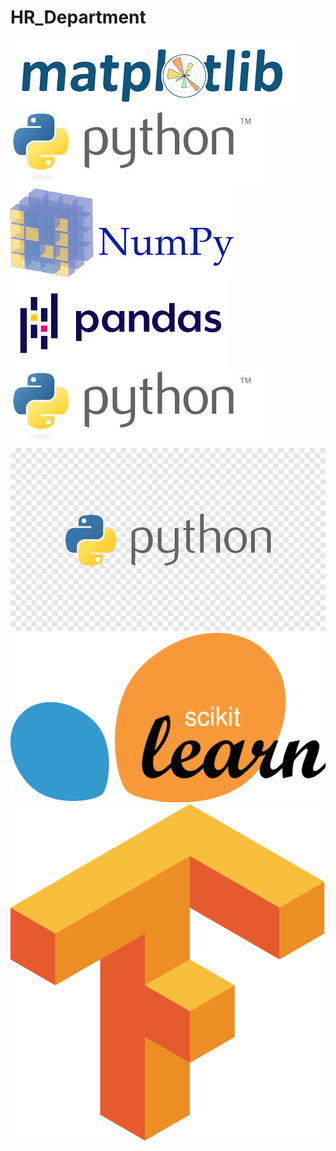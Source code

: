 # HR_Department
![](images/matplotlib_logo.png)
![](images/python_logo.jpg)
![](images/numpy_logo.jpg)
![](images/pandas_logo.png)
![](images/python_logo.jpg)
![](images/python_logo.png)
![](images/sklearn.svg)
![](images/Tensorflow_logo.svg.png)
